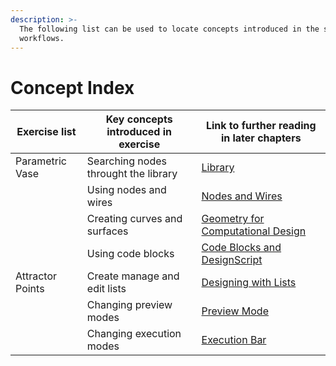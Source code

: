 ```yaml
---
description: >-
  The following list can be used to locate concepts introduced in the sample
  workflows.
---
```


# Concept Index

| Exercise list    | Key concepts introduced in exercise  | Link to further reading in later chapters                                                                  |
| ---------------- | ------------------------------------ | ---------------------------------------------------------------------------------------------------------- |
| Parametric Vase  | Searching nodes throught the library | [Library](../3\_user\_interface/2-library.md)                                                               |
|                  | Using nodes and wires                | [Nodes and Wires](../4\_nodes\_and\_wires/)                                                                  |
|                  | Creating curves and surfaces         | [Geometry for Computational Design](../essential-nodes-and-concepts/5\_geometry-for-computational-design/) |
|                  | Using code blocks                    | [Code Blocks and DesignScript](../coding-in-dynamo/7\_code-blocks-and-design-script/)                      |
| Attractor Points | Create manage and edit lists         | [Designing with Lists](../essential-nodes-and-concepts/6\_designing-with-lists/)                           |
|                  | Changing preview modes               | [Preview Mode](../2-2\_the\_dynamo\_ui/workspace.md#preview-mode)                                          |
|                  | Changing execution modes             | [Execution Bar](../2-2\_the\_dynamo\_ui/#execution-bar)                                                    |
